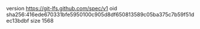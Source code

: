 version https://git-lfs.github.com/spec/v1
oid sha256:416ede670331bfe5950100c905d8df650813589c05ba375c7b59f51dec13bdbf
size 1568
